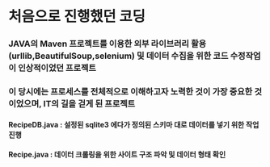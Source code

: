 # 처음으로 진행했던 코딩
### JAVA의 Maven 프로젝트를 이용한 외부 라이브러리 활용(urllib,BeautifulSoup,selenium) 및 데이터 수집을 위한 코드 수정작업이 인상적이었던 프로젝트
### 이 당시에는 프로세스를 전체적으로 이해하고자 노력한 것이 가장 중요한 것이었으며, IT의 길을 걷게 된 프로젝트 

#### RecipeDB.java : 설정된 sqlite3 에다가 정의된 스키마 대로 데이터를 넣기 위한 작업 진행
#### Recipe.java : 데이터 크롤링을 위한 사이트 구조 파악 및 데이터 형태 확인
